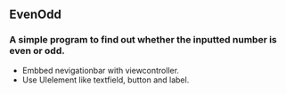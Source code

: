 ## EvenOdd
### A simple program to find out whether the inputted number is even or odd.
* Embbed nevigationbar with viewcontroller.
* Use UIelement like textfield, button and label.
